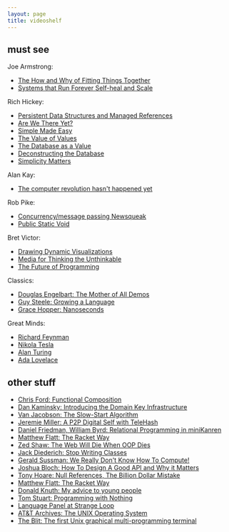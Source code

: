 ```yaml
---
layout: page
title: videoshelf
---
```


## must see

Joe Armstrong:

* [The How and Why of Fitting Things Together](https://www.youtube.com/watch?v=ed7A7r6DBsM)
* [Systems that Run Forever Self-heal and Scale](http://www.infoq.com/presentations/self-heal-scalable-system)

Rich Hickey:

* [Persistent Data Structures and Managed References](http://www.infoq.com/presentations/Value-Identity-State-Rich-Hickey)
* [Are We There Yet?](http://www.infoq.com/presentations/Are-We-There-Yet-Rich-Hickey)
* [Simple Made Easy](http://www.infoq.com/presentations/Simple-Made-Easy)
* [The Value of Values](http://www.infoq.com/presentations/Value-Values)
* [The Database as a Value](http://www.infoq.com/presentations/Datomic-Database-Value)
* [Deconstructing the Database](http://www.infoq.com/presentations/Deconstructing-Database)
* [Simplicity Matters](https://www.youtube.com/watch?v=rI8tNMsozo0)

Alan Kay:

* [The computer revolution hasn't happened yet](https://www.youtube.com/watch?v=oKg1hTOQXoY)

Rob Pike:

* [Concurrency/message passing Newsqueak](https://www.youtube.com/watch?v=hB05UFqOtFA)
* [Public Static Void](https://www.youtube.com/watch?v=5kj5ApnhPAE)

Bret Victor:

* [Drawing Dynamic Visualizations](https://vimeo.com/66085662)
* [Media for Thinking the Unthinkable](https://vimeo.com/67076984)
* [The Future of Programming](https://vimeo.com/71278954)

Classics:

* [Douglas Engelbart: The Mother of All Demos](https://www.youtube.com/watch?v=yJDv-zdhzMY)
* [Guy Steele: Growing a Language](https://www.youtube.com/watch?v=_ahvzDzKdB0)
* [Grace Hopper: Nanoseconds](https://www.youtube.com/watch?v=JEpsKnWZrJ8)

Great Minds:

* [Richard Feynman](https://www.youtube.com/watch?v=JIJw3OLB9sI)
* [Nikola Tesla](https://www.youtube.com/watch?v=pPnGvjmIgZA)
* [Alan Turing](https://www.youtube.com/watch?v=Btqro3544p8)
* [Ada Lovelace](https://www.youtube.com/watch?v=uBbVbqRvqTM)

## other stuff

* [Chris Ford: Functional Composition](http://www.infoq.com/presentations/music-functional-language)
* [Dan Kaminsky: Introducing the Domain Key Infrastructure](https://www.youtube.com/watch?v=lo5utZoWEgo)
* [Van Jacobson: The Slow-Start Algorithm](https://www.youtube.com/watch?v=QP4A6L7CEqA)
* [Jeremie Miller: A P2P Digital Self with TeleHash](http://www.infoq.com/presentations/A-P2P-Digital-Self-with-TeleHash)
* [Daniel Friedman, William Byrd: Relational Programming in miniKanren](http://www.infoq.com/presentations/miniKanren)
* [Matthew Flatt: The Racket Way](http://www.infoq.com/presentations/Racket)
* [Zed Shaw: The Web Will Die When OOP Dies](https://vimeo.com/43380467)
* [Jack Diederich: Stop Writing Classes](https://www.youtube.com/watch?v=o9pEzgHorH0)
* [Gerald Sussman: We Really Don't Know How To Compute!](http://www.infoq.com/presentations/We-Really-Dont-Know-How-To-Compute)
* [Joshua Bloch: How To Design A Good API and Why it Matters](https://www.youtube.com/watch?v=aAb7hSCtvGw)
* [Tony Hoare: Null References, The Billion Dollar Mistake](http://www.infoq.com/presentations/Null-References-The-Billion-Dollar-Mistake-Tony-Hoare)
* [Matthew Flatt: The Racket Way](http://www.infoq.com/presentations/Racket)
* [Donald Knuth: My advice to young people](https://www.youtube.com/watch?v=75Ju0eM5T2c)
* [Tom Stuart: Programming with Nothing](http://rubymanor.org/3/videos/programming_with_nothing/)
* [Language Panel at Strange Loop](http://www.infoq.com/presentations/Language-Panel)
* [AT&T Archives: The UNIX Operating System](https://www.youtube.com/watch?v=tc4ROCJYbm0)
* [The Blit: The first Unix graphical multi-programming terminal](https://www.youtube.com/watch?v=emh22gT5e9k)
